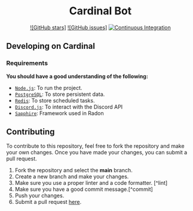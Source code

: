 <div align="center">

# Cardinal Bot

[![GitHub stars]][stars]
[![GitHub issues]][issues]
[![Continuous Integration](https://github.com/TheOreoTM/cardinal-bot/actions/workflows/continuous-integration.yml/badge.svg)](https://github.com/TheOreoTM/cardinal-bot/actions/workflows/continuous-integration.yml)

</div>

## Developing on Cardinal

### Requirements

**You should have a good understanding of the following:**

-   [`Node.js`]: To run the project.
-   [`PostgreSQL`]: To store persistent data.
-   [`Redis`]: To store scheduled tasks.
-   [`Discord.js`]: To interact with the Discord API
-   [`Sapphire`]: Framework used in Radon

## Contributing

To contribute to this repository, feel free to fork the repository and make your own changes. Once you have made your changes, you can submit a pull request.

1. Fork the repository and select the **main** branch.
2. Create a new branch and make your changes.
3. Make sure you use a proper linter and a code formatter. [^lint]
4. Make sure you have a good commit message.[^commit]
5. Push your changes.
6. Submit a pull request [here][pr].

<!-- LINKS -->

[`node.js`]: https://nodejs.org/en/download/current/
[`postgresql`]: https://www.postgresql.org/download/
[`redis`]: https://redis.io
[`discord.js`]: https://discord.js.org/
[`node.js`]: https://nodejs.org/en/
[`mongodb`]: https://www.mongodb.com/
[typescript]: https://www.typescriptlang.org/
[pr]: https://github.com/EvolutionX-10/Radon/pulls
[stars]: https://github.com/EvolutionX-10/Radon/stargazers
[issues]: https://github.com/EvolutionX-10/Radon/issues
[changelog]: https://github.com/EvolutionX-10/Radon/blob/main/CHANGELOG.md
[`eslint`]: https://eslint.org/
[`prettier`]: https://prettier.io/
[`commit message conventions`]: https://conventionalcommits.org/en/v1.0.0/
[`sapphire`]: https://www.sapphirejs.dev
[invite]: https://discord.com/api/oauth2/authorize?client_id=944833303226236989&scope=applications.commands+bot&permissions=543276137727
